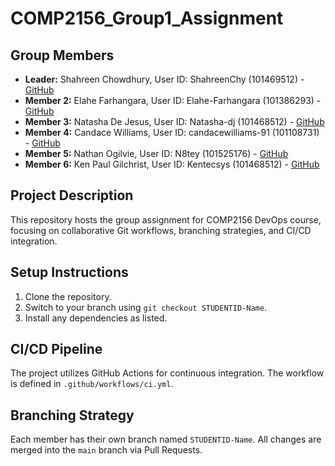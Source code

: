 # COMP2156_Group1_Assignment
## Group Members
- **Leader:** Shahreen Chowdhury, User ID: ShahreenChy (101469512) - [GitHub](https://github.com/ShahreenChy)
- **Member 2:** Elahe Farhangara, User ID: Elahe-Farhangara (101386293) - [GitHub](https://github.com/Elahe-Farhangara)
- **Member 3:** Natasha De Jesus, User ID: Natasha-dj (101468512) - [GitHub](https://github.com/Natasha-dj)
- **Member 4:** Candace Williams, User ID: candacewilliams-91 (101108731) - [GitHub](https://github.com/candacewilliams-91)
- **Member 5:** Nathan Ogilvie, User ID: N8tey (101525176) - [GitHub](http://github.com/N8tey)
- **Member 6:** Ken Paul Gilchrist, User ID: Kentecsys (101468512) - [GitHub](https://github.com/kentecsys)
## Project Description
This repository hosts the group assignment for COMP2156 DevOps course, focusing on
collaborative Git workflows, branching strategies, and CI/CD integration.
## Setup Instructions
1. Clone the repository.
2. Switch to your branch using `git checkout STUDENTID-Name`.
3. Install any dependencies as listed.
## CI/CD Pipeline
The project utilizes GitHub Actions for continuous integration. The workflow is defined
in `.github/workflows/ci.yml`.
## Branching Strategy
Each member has their own branch named `STUDENTID-Name`. All changes are
merged into the `main` branch via Pull Requests.